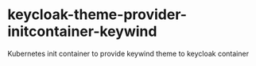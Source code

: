 # keycloak-theme-provider-initcontainer-keywind

Kubernetes init container to provide keywind theme to keycloak container
